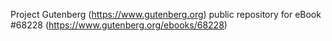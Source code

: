 Project Gutenberg (https://www.gutenberg.org) public repository for
eBook #68228 (https://www.gutenberg.org/ebooks/68228)
